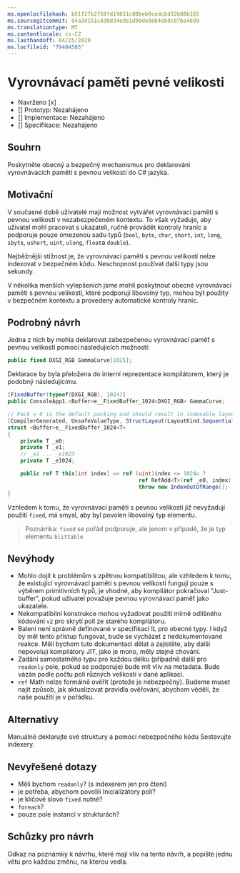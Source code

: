 ```yaml
---
ms.openlocfilehash: b51f27b2f58fd19851c80beb9cedcbd32b80b165
ms.sourcegitcommit: 94a3d151c438d34ede1d99de9eb4ebdc07ba4699
ms.translationtype: MT
ms.contentlocale: cs-CZ
ms.lasthandoff: 04/25/2019
ms.locfileid: "79484585"
---
```

# <a name="fixed-sized-buffers"></a>Vyrovnávací paměti pevné velikosti

* Navrženo [x]
* [] Prototyp: Nezahájeno
* [] Implementace: Nezahájeno
* [] Specifikace: Nezahájeno

## <a name="summary"></a>Souhrn
[summary]: #summary

Poskytněte obecný a bezpečný mechanismus pro deklarování vyrovnávacích pamětí s pevnou velikostí do C# jazyka.

## <a name="motivation"></a>Motivační
[motivation]: #motivation

V současné době uživatelé mají možnost vytvářet vyrovnávací paměti s pevnou velikostí v nezabezpečeném kontextu. To však vyžaduje, aby uživatel mohl pracovat s ukazateli, ručně provádět kontroly hranic a podporuje pouze omezenou sadu typů (`bool`, `byte`, `char`, `short`, `int`, `long`, `sbyte`, `ushort`, `uint`, `ulong`, `float`a `double`).

Nejběžnější stížnost je, že vyrovnávací paměti s pevnou velikostí nelze indexovat v bezpečném kódu. Neschopnost používat další typy jsou sekundy.

V několika menších vylepšeních jsme mohli poskytnout obecné vyrovnávací paměti s pevnou velikostí, které podporují libovolný typ, mohou být použity v bezpečném kontextu a provedeny automatické kontroly hranic.

## <a name="detailed-design"></a>Podrobný návrh
[design]: #detailed-design

Jedna z nich by mohla deklarovat zabezpečenou vyrovnávací paměť s pevnou velikostí pomocí následujících možností:

```csharp
public fixed DXGI_RGB GammaCurve[1025];
```

Deklarace by byla přeložena do interní reprezentace kompilátorem, který je podobný následujícímu.

```csharp
[FixedBuffer(typeof(DXGI_RGB), 1024)]
public ConsoleApp1.<Buffer>e__FixedBuffer_1024<DXGI_RGB> GammaCurve;

// Pack = 0 is the default packing and should result in indexable layout.
[CompilerGenerated, UnsafeValueType, StructLayout(LayoutKind.Sequential, Pack = 0)]
struct <Buffer>e__FixedBuffer_1024<T>
{
    private T _e0;
    private T _e1;
    // _e2 ... _e1023
    private T _e1024;

    public ref T this[int index] => ref (uint)index <= 1024u ?
                                         ref RefAdd<T>(ref _e0, index):
                                         throw new IndexOutOfRange();
}
```

Vzhledem k tomu, že vyrovnávací paměti s pevnou velikostí již nevyžadují použití `fixed`, má smysl, aby byl povolen libovolný typ elementu.  

> Poznámka: `fixed` se pořád podporuje, ale jenom v případě, že je typ elementu `blittable`

## <a name="drawbacks"></a>Nevýhody
[drawbacks]: #drawbacks

* Mohlo dojít k problémům s zpětnou kompatibilitou, ale vzhledem k tomu, že existující vyrovnávací paměti s pevnou velikostí fungují pouze s výběrem primitivních typů, je vhodné, aby kompilátor pokračoval "Just-buffer", pokud uživatel považuje pevnou vyrovnávací paměť jako ukazatele.
* Nekompatibilní konstrukce mohou vyžadovat použití mírně odlišného kódování `v2` pro skrytí polí ze starého kompilátoru.
* Balení není správně definované v specifikaci IL pro obecné typy. I když by měl tento přístup fungovat, bude se vycházet z nedokumentované reakce. Měli bychom tuto dokumentaci dělat a zajistěte, aby další nepovolují kompilátory JIT, jako je mono, měly stejné chování.
* Zadání samostatného typu pro každou délku (případně další pro `readonly` pole, pokud se podporuje) bude mít vliv na metadata. Bude vázán podle počtu polí různých velikostí v dané aplikaci.
* `ref` Math nelze formálně ověřit (protože je nebezpečný). Budeme muset najít způsob, jak aktualizovat pravidla ověřování, abychom věděli, že naše použití je v pořádku.

## <a name="alternatives"></a>Alternativy
[alternatives]: #alternatives

Manuálně deklarujte své struktury a pomocí nebezpečného kódu Sestavujte indexery.

## <a name="unresolved-questions"></a>Nevyřešené dotazy
[unresolved]: #unresolved-questions

- Měli bychom `readonly`?  (s indexerem jen pro čtení)
- je potřeba, abychom povolili Inicializátory polí?
- je klíčové slovo `fixed` nutné?
- `foreach`?
- pouze pole instancí v strukturách?

## <a name="design-meetings"></a>Schůzky pro návrh

Odkaz na poznámky k návrhu, které mají vliv na tento návrh, a popište jednu větu pro každou změnu, na kterou vedla.
